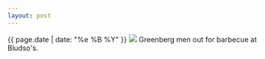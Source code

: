 ```yaml
---
layout: post
---
```


<p>
  <time>{{ page.date | date: "%e %B %Y" }}</time>
  <img src="https://s3.amazonaws.com/life.aaronjgreenberg.com/245.jpg">
  Greenberg men out for barbecue at Bludso's.
</p>
